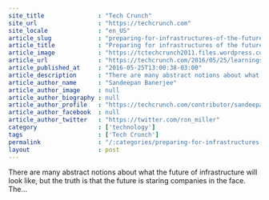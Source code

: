 ```yaml
---
site_title               : "Tech Crunch"
site_url                 : "https://techcrunch.com"
site_locale              : "en_US"
article_slug             : "preparing-for-infrastructures-of-the-future"
article_title            : "Preparing for infrastructures of the future"
article_image            : "https://tctechcrunch2011.files.wordpress.com/2016/05/432644816_43394f7ad3_o.jpg?w=764&h=400&crop=1"
article_url              : "https://techcrunch.com/2016/05/25/learnings-from-google-about-the-future-of-infrastructure/"
article_published_at     : "2016-05-25T13:00:38-03:00"
article_description      : "There are many abstract notions about what the future of infrastructure will look like, but the truth is that the future is staring companies in the face. The..."
article_author_name      : "Sandeepan Banerjee"
article_author_image     : null
article_author_biography : null
article_author_profile   : "https://techcrunch.com/contributor/sandeepan-banerjee/"
article_author_facebook  : null
article_author_twitter   : "https://twitter.com/ron_miller"
category                 : ['technology']
tags                     : ['Tech Crunch']
permalink                : "/:categories/preparing-for-infrastructures-of-the-future/"
layout                   : post
---
```


There are many abstract notions about what the future of infrastructure will look like, but the truth is that the future is staring companies in the face. The...
